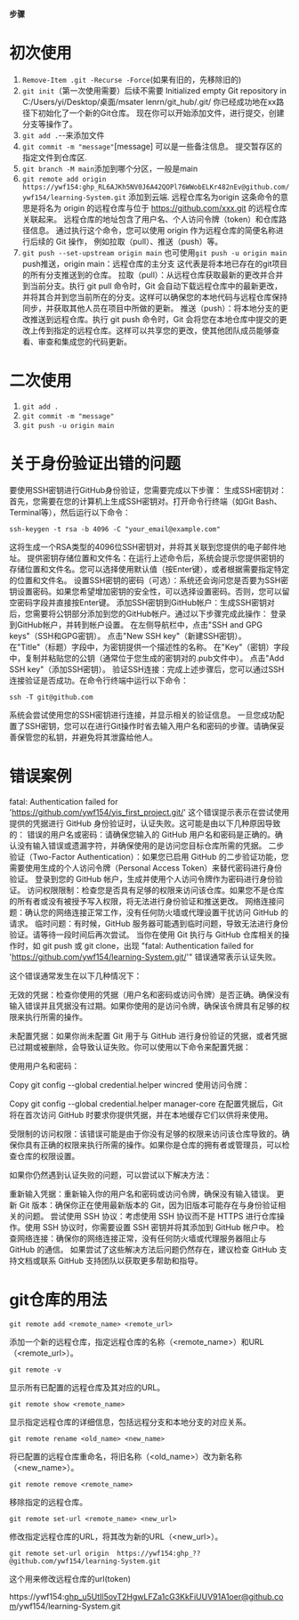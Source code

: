 **步骤**

# 初次使用

1. `Remove-Item .git -Recurse -Force`(如果有旧的，先移除旧的)
2. `git init`（第一次使用需要）后续不需要
   Initialized empty Git repository in C:/Users/yi/Desktop/桌面/msater lenrn/git_hub/.git/
   你已经成功地在xx路径下初始化了一个新的Git仓库。 现在你可以开始添加文件，进行提交，创建分支等操作了。
3. `git add .`--来添加文件
4. `git commit -m "message"`[message] 可以是一些备注信息。 
    提交暂存区的指定文件到仓库区.
5. `git branch -M main`添加到哪个分区，一般是main
6. `git remote add origin https://ywf154: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@github.com/ywf154/learning-System.git`
    添加到云端.  远程仓库名为origin
这条命令的意思是将名为 origin 的远程仓库与位于 https://github.com/xxx.git 的远程仓库关联起来。
远程仓库的地址包含了用户名、个人访问令牌（token）和仓库路径信息。
通过执行这个命令，您可以使用 origin 作为远程仓库的简便名称进行后续的 Git 操作，
例如拉取（pull）、推送（push）等。
7. `git push --set-upstream origin main`
  也可使用`git push -u origin main`
push推送，origin main：远程仓库的主分支
这代表是将本地已存在的git项目的所有分支推送到的仓库。
拉取（pull）：从远程仓库获取最新的更改并合并到当前分支。执行 git pull 命令时，Git 会自动下载远程仓库中的最新更改，并将其合并到您当前所在的分支。这样可以确保您的本地代码与远程仓库保持同步，并获取其他人员在项目中所做的更新。
推送（push）：将本地分支的更改推送到远程仓库。执行 git push 命令时，Git 会将您在本地仓库中提交的更改上传到指定的远程仓库。这样可以共享您的更改，使其他团队成员能够查看、审查和集成您的代码更新。

# 二次使用
1. `git add .`
2. `git commit -m "message"`
3. `git push -u origin main`
# 关于身份验证出错的问题

要使用SSH密钥进行GitHub身份验证，您需要完成以下步骤：
生成SSH密钥对：首先，您需要在您的计算机上生成SSH密钥对。打开命令行终端（如Git Bash、Terminal等），然后运行以下命令：

`ssh-keygen -t rsa -b 4096 -C "your_email@example.com"`

这将生成一个RSA类型的4096位SSH密钥对，并将其关联到您提供的电子邮件地址。
提供密钥存储位置和文件名：在运行上述命令后，系统会提示您提供密钥的存储位置和文件名。您可以选择使用默认值（按Enter键），或者根据需要指定特定的位置和文件名。
设置SSH密钥的密码（可选）：系统还会询问您是否要为SSH密钥设置密码。如果您希望增加密钥的安全性，可以选择设置密码。否则，您可以留空密码字段并直接按Enter键。
添加SSH密钥到GitHub帐户：生成SSH密钥对后，您需要将公钥部分添加到您的GitHub帐户。通过以下步骤完成此操作：
登录到GitHub帐户，并转到帐户设置。
在左侧导航栏中，点击"SSH and GPG keys"（SSH和GPG密钥）。
点击"New SSH key"（新建SSH密钥）。
在"Title"（标题）字段中，为密钥提供一个描述性的名称。
在"Key"（密钥）字段中，复制并粘贴您的公钥（通常位于您生成的密钥对的.pub文件中）。
点击"Add SSH key"（添加SSH密钥）。
验证SSH连接：完成上述步骤后，您可以通过SSH连接验证是否成功。在命令行终端中运行以下命令：

`ssh -T git@github.com`

系统会尝试使用您的SSH密钥进行连接，并显示相关的验证信息。
一旦您成功配置了SSH密钥，您可以在进行Git操作时省去输入用户名和密码的步骤。请确保妥善保管您的私钥，并避免将其泄露给他人。


# 错误案例

fatal: Authentication failed for 'https://github.com/ywf154/yis_first_project.git/'
这个错误提示表示在尝试使用提供的凭据进行 GitHub 身份验证时，认证失败。这可能是由以下几种原因导致的：
错误的用户名或密码：请确保您输入的 GitHub 用户名和密码是正确的。确认没有输入错误或遗漏字符，并确保使用的是访问您目标仓库所需的凭据。
二步验证（Two-Factor Authentication）：如果您已启用 GitHub 的二步验证功能，您需要使用生成的个人访问令牌（Personal Access Token）来替代密码进行身份验证。
登录到您的 GitHub 帐户，生成并使用个人访问令牌作为密码进行身份验证。
访问权限限制：检查您是否具有足够的权限来访问该仓库。如果您不是仓库的所有者或没有被授予写入权限，将无法进行身份验证和推送更改。
网络连接问题：确认您的网络连接正常工作，没有任何防火墙或代理设置干扰访问 GitHub 的请求。
临时问题：有时候，GitHub 服务器可能遇到临时问题，导致无法进行身份验证。请等待一段时间后再次尝试。
当你在使用 Git 执行与 GitHub 仓库相关的操作时，如 git push 或 git clone，出现 "fatal: Authentication failed for 'https://github.com/ywf154/learning-System.git/'" 错误通常表示认证失败。

这个错误通常发生在以下几种情况下：

无效的凭据：检查你使用的凭据（用户名和密码或访问令牌）是否正确。确保没有输入错误并且凭据没有过期。如果你使用的是访问令牌，确保该令牌具有足够的权限来执行所需的操作。

未配置凭据：如果你尚未配置 Git 用于与 GitHub 进行身份验证的凭据，或者凭据已过期或被删除，会导致认证失败。你可以使用以下命令来配置凭据：

使用用户名和密码：

Copy
git config --global credential.helper wincred
使用访问令牌：

Copy
git config --global credential.helper manager-core
在配置凭据后，Git 将在首次访问 GitHub 时要求你提供凭据，并在本地缓存它们以供将来使用。

受限制的访问权限：该错误可能是由于你没有足够的权限来访问该仓库导致的。确保你具有正确的权限来执行所需的操作。如果你是仓库的拥有者或管理员，可以检查仓库的权限设置。

如果你仍然遇到认证失败的问题，可以尝试以下解决方法：

重新输入凭据：重新输入你的用户名和密码或访问令牌，确保没有输入错误。
更新 Git 版本：确保你正在使用最新版本的 Git，因为旧版本可能存在与身份验证相关的问题。
尝试使用 SSH 协议：考虑使用 SSH 协议而不是 HTTPS 进行仓库操作。使用 SSH 协议时，你需要设置 SSH 密钥并将其添加到 GitHub 帐户中。
检查网络连接：确保你的网络连接正常，没有任何防火墙或代理服务器阻止与 GitHub 的通信。
如果尝试了这些解决方法后问题仍然存在，建议检查 GitHub 支持文档或联系 GitHub 支持团队以获取更多帮助和指导。

# git仓库的用法


`git remote add <remote_name> <remote_url>`

添加一个新的远程仓库，指定远程仓库的名称（<remote_name>）和URL（<remote_url>）。

`git remote -v`

显示所有已配置的远程仓库及其对应的URL。

`git remote show <remote_name>`

显示指定远程仓库的详细信息，包括远程分支和本地分支的对应关系。

`git remote rename <old_name> <new_name>`

将已配置的远程仓库重命名，将旧名称（<old_name>）改为新名称（<new_name>）。

`git remote remove <remote_name>`

移除指定的远程仓库。

`git remote set-url <remote_name> <new_url>`

修改指定远程仓库的URL，将其改为新的URL（<new_url>）。


`git remote set-url origin  https://ywf154:ghp_??@github.com/ywf154/learning-System.git`

这个用来修改远程仓库的url(token)

https://ywf154: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@github.com/ywf154/learning-System.git 